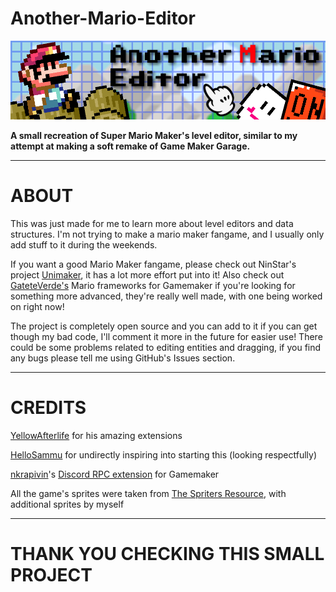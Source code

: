 # Another-Mario-Editor

![AME logo](https://github.com/ElectroDev1/Another-Mario-Editor/blob/main/logo.png)

**A small recreation of Super Mario Maker's level editor, similar to my attempt at making a soft
remake of Game Maker Garage.**

------------------------------------------------------

# ABOUT

This was just made for me to learn more about level editors and data structures.
I'm not trying to make a mario maker fangame, and I usually only add stuff to it during the weekends.

If you want a good Mario Maker fangame, please check out NinStar's project [Unimaker](https://github.com/ninstar/UniMaker), it has a lot more effort put into it!
Also check out [GateteVerde's](https://github.com/GateteVerde) Mario frameworks for Gamemaker if you're looking for
something more advanced, they're really well made, with one being worked on right now!

The project is completely open source and you can add to it if you can get though my bad code, I'll comment it more in the future for easier use!
There could be some problems related to editing entities and dragging, if you find any bugs please tell me 
using GitHub's Issues section.

------------------------------------------------------
# CREDITS

[YellowAfterlife](https://github.com/YellowAfterlife) for his amazing extensions

[HelloSammu](https://github.com/hellosammu) for undirectly inspiring into starting this (looking respectfully)

[nkrapivin](https://github.com/nkrapivin)'s [Discord RPC extension](https://github.com/nkrapivin/NekoPresence) for Gamemaker

All the game's sprites were taken from [The Spriters Resource](https://www.spriters-resource.com/nintendo_switch/supermariomaker2/), with additional sprites
by myself

------------------------------------------------------
# THANK YOU CHECKING THIS SMALL PROJECT
